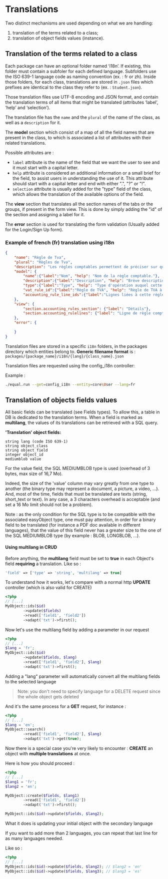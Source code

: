 # Translations

Two distinct mechanisms are used depending on what we are handling:
1)	translation of the terms related to a class;
2)	translation of object fields values (instance).



## Translation of the terms related to a class

Each package can have an optional folder named ‘i18n’. If existing, this folder must contain a subfoler for each defined language. Subfolders use the ISO 639-1 language code as naming convention (ex. : fr or zh). Inside those folders, for each class, translations are stored in `.json` files which prefixes are identical to the class they refer to (ex. : `Student.json`).

Those translation files use UTF-8 encoding and JSON format, and contain the translation terms of all items that might be translated (attributes ‘label’, ‘help’ and ‘selection’).

The translation file has the `name` and the `plural` of the name of the class, as well as a `description` for it.  

The **model** section which consist of a map of all the field names that are present in the class, to which is associated a list of attributes with their related translations. 

Possible attributes are :   

* `label` attribute is the name of the field that we want the user to see and it must start with a capital letter. 
* `help` attribute is considered an additional information or a small brief for the field, to assist users in understanding the use of it. This attribute should start with a capital letter and end with either ".", "?" or "!". 
* `selection` attribute is usually added for the "type" field of the class, which allows the translation of the available options of the field.


The **view** section that translates all the section names of the tabs or the groups, if present in the form view. This is done by simply adding the "id" of the section and assigning a label for it.  

The **error** section is used for translating the form validation (Usually added for the Login/Sign Up form).


### Example of french (fr) translation using i18n

```json
{
	"name": "Règle de Tva",
	"plural": "Règles de Tva",
	"description": "Les règles comptables permettent de préciser sur quel compte une opération doit être imputée.",
	"model": {
		"name":{"label":"Nom", "help": "Nom de la règle comptable."},
		"description":{"label":"Description", "help": "Brève description de la règle pour servir de mémo."},
		"type":{"label":"Type", "help": "Type d'opération auquel cette règle se rapporte.", "selection": {"purchase": "achat", "sale": "vente"} },
        "vat_rule_id":{"label":"Règle de TVA", "help": "Règle de TVA à laquelle cette ligne est liée."},
        "accounting_rule_line_ids":{"label":"Lignes liées à cette règle", "help": "Lignes liées à cette règle."}
	},
	"view": {
		"section.accounting_rules_section": {"label": "Détails"},
		"section.accounting_rulelines": {"label": "Ligne de règle comptable"}
	},
	"error": {
	
	}
}
```

Translation files are stored in a specific `i18n` folders, in the packages directory which entities belong to.
**Generic filename format** is : `packages/{package_name}/i18n/{lang}/{class_name}.json`

Translation files are requested  using the config_i18n controller:

Example : 
```bash
./equal.run --get=config_i18n --entity=core\User --lang=fr
```




## Translation of objects fields values

All basic fields can be translated (see Fields types).
To allow this, a table in DB is dedicated to the translation terms.
When a field is marked as **multilang**, the values of its translations can be retrieved with a SQL query.

**'Translation' object fields:**

```
string lang (code ISO 639-1)
string object_class
string object_field
integer object_id
mediumblob value
```

For the value field, the SQL MEDIUMBLOB type is used (overhead of 3 bytes, max size of 16,7 Mo).

Indeed, the size of the 'value' column may vary greatly from one type to another (the binary type may represent a document, a picture, a video, …). And, most of the time, fields that must be translated are texts (string, short_text or text). In any case, a 3 characters overhead is acceptable (and set a 16 Mo limit should not be a problem).

Note : as the only condition for the SQL type is to be compatible with the associated easyObject type, one must pay attention, in order for a binary field to be translated (for instance a PDF doc available in different languages), that the value of this field never has a greater size to the one of the SQL MEDIUMBLOB type (by example : BLOB, LONGBLOB, …).



#### Using multilang in CRUD

Before anything, the **multilang** field must be set to **true** in each Object's field **requiring** a translation. Like so :

```php
'field' => ['type' => 'string', 'multilang' => true]
```

To understand how it works, let's compare with a normal http **UPDATE** controller (which is also valid for CREATE)

```php
<?php
// [...]
MyObject::ids($id)
    	->update($fields)
        ->read(['field1', 'field2'])
        ->adapt('txt')->first();
```

Now let's use the multilang field by adding a parameter in our request

```php
<?php
// [...]
$lang = 'fr';
MyObject::ids($id)
    	->update($fields, $lang)
        ->read(['field1', 'field2'], $lang)
        ->adapt('txt')->first();
```

Adding a "lang" parameter will automatically convert all the multilang fields to the selected language

> Note: you don't need to specify language for a DELETE request since the whole object gets deleted

And it's the same process for a **GET** request, for instance :

```php
<?php
// [...]
$lang = 'en';
MyObject::search()
    	->read(['field1', 'field2'], $lang)
    	->adapt('txt')->get(true);
```

Now there is a special case you're very likely to encounter : **CREATE** an object with **multiple translations** at once.

Here is how you should proceed :

```php
<?php
// [...]
$lang1 = 'fr';
$lang2 = 'en';

MyObject::create($fields, $lang1)
    	->read(['field1', 'field2'])
    	->adapt('txt')->first();

MyObject::ids($id)->update($fields, $lang2);
```

What it does is updating your initial object with the secondary language

If you want to add more than 2 languages, you can repeat that last line for as many languages needed. 

Like so :

```php
<?php
// [...]
MyObject::ids($id)->update($fields, $lang2); // $lang2 = 'en'
MyObject::ids($id)->update($fields, $lang3); // $lang3 = 'es'
```

